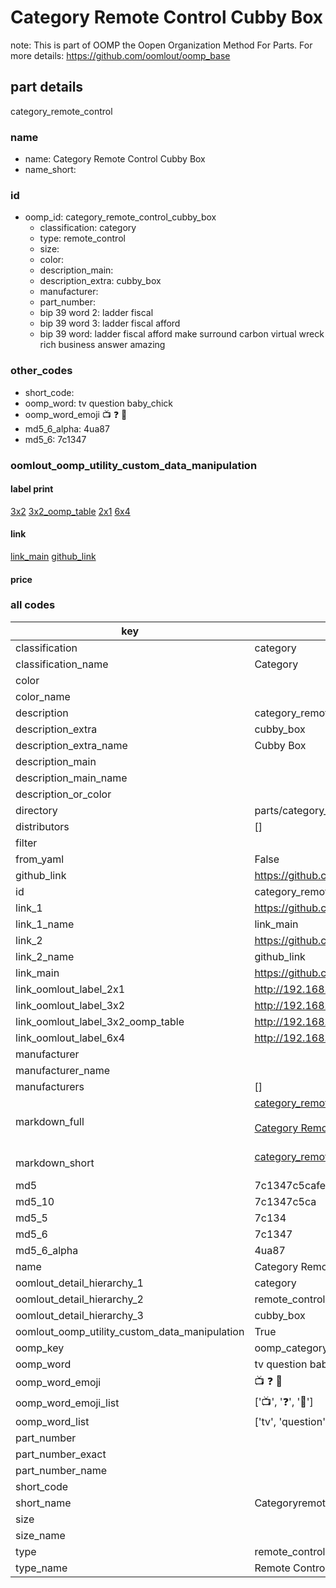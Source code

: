 # Category Remote Control Cubby Box  

note: This is part of OOMP the Oopen Organization Method For Parts. For more details: https://github.com/oomlout/oomp_base

##  part details



category_remote_control

### name
* name: Category Remote Control Cubby Box
* name_short: 
### id
* oomp_id: category_remote_control_cubby_box
  * classification: category
  * type: remote_control
  * size: 
  * color: 
  * description_main: 
  * description_extra: cubby_box
  * manufacturer: 
  * part_number: 
  * bip 39 word 2: ladder fiscal
  * bip 39 word 3: ladder fiscal afford
  * bip 39 word: ladder fiscal afford make surround carbon virtual wreck rich business answer amazing

### other_codes
* short_code: 
* oomp_word: tv question baby_chick
* oomp_word_emoji :tv: :question: :baby_chick:
* md5_6_alpha: 4ua87
* md5_6: 7c1347






### oomlout_oomp_utility_custom_data_manipulation
#### label print
[3x2](http://192.168.1.245:1112/?label=oomp%204ua87)
[3x2_oomp_table](http://192.168.1.107:1112/?label=oomp%204ua87)
[2x1](http://192.168.1.242:1112/?label=oomp%204ua87)
[6x4](http://192.168.1.55:1112/?label=oomp%204ua87)    

#### link

[link_main](https://github.com/oomlout/oomlout_oomp_current_version_messy/tree/main/parts/category_remote_control_cubby_box) [github_link](https://github.com/oomlout/oomlout_oomp_part_src/tree/main/parts/category_remote_control_cubby_box)                             

#### price







### all codes 
| key | value |  
| --- | --- |  
| classification | category |  
| classification_name | Category |  
| color |  |  
| color_name |  |  
| description | category_remote_control |  
| description_extra | cubby_box |  
| description_extra_name | Cubby Box |  
| description_main |  |  
| description_main_name |  |  
| description_or_color |   |  
| directory | parts/category_remote_control_cubby_box |  
| distributors | [] |  
| filter |  |  
| from_yaml | False |  
| github_link | https://github.com/oomlout/oomlout_oomp_part_src/tree/main/parts/category_remote_control_cubby_box |  
| id | category_remote_control_cubby_box |  
| link_1 | https://github.com/oomlout/oomlout_oomp_current_version_messy/tree/main/parts/category_remote_control_cubby_box |  
| link_1_name | link_main |  
| link_2 | https://github.com/oomlout/oomlout_oomp_part_src/tree/main/parts/category_remote_control_cubby_box |  
| link_2_name | github_link |  
| link_main | https://github.com/oomlout/oomlout_oomp_current_version_messy/tree/main/parts/category_remote_control_cubby_box |  
| link_oomlout_label_2x1 | http://192.168.1.242:1112/?label=oomp%204ua87 |  
| link_oomlout_label_3x2 | http://192.168.1.245:1112/?label=oomp%204ua87 |  
| link_oomlout_label_3x2_oomp_table | http://192.168.1.107:1112/?label=oomp%204ua87 |  
| link_oomlout_label_6x4 | http://192.168.1.55:1112/?label=oomp%204ua87 |  
| manufacturer |  |  
| manufacturer_name |  |  
| manufacturers | [] |  
| markdown_full | [category_remote_control_cubby_box](https://github.com/oomlout/oomlout_oomp_current_version_messy/tree/main/parts/category_remote_control_cubby_box)<br>[](https://github.com/oomlout/oomlout_oomp_current_version_messy/tree/main/parts/category_remote_control_cubby_box)<br>[Category Remote Control Cubby Box](https://github.com/oomlout/oomlout_oomp_current_version_messy/tree/main/parts/category_remote_control_cubby_box)<br><br> |  
| markdown_short | [category_remote_control_cubby_box](https://github.com/oomlout/oomlout_oomp_current_version_messy/tree/main/parts/category_remote_control_cubby_box)<br><br> |  
| md5 | 7c1347c5cafe3e8c89ed486808d5e3e3 |  
| md5_10 | 7c1347c5ca |  
| md5_5 | 7c134 |  
| md5_6 | 7c1347 |  
| md5_6_alpha | 4ua87 |  
| name | Category Remote Control Cubby Box |  
| oomlout_detail_hierarchy_1 | category |  
| oomlout_detail_hierarchy_2 | remote_control |  
| oomlout_detail_hierarchy_3 | cubby_box |  
| oomlout_oomp_utility_custom_data_manipulation | True |  
| oomp_key | oomp_category_remote_control_cubby_box |  
| oomp_word | tv question baby_chick |  
| oomp_word_emoji | :tv: :question: :baby_chick: |  
| oomp_word_emoji_list | [':tv:', ':question:', ':baby_chick:'] |  
| oomp_word_list | ['tv', 'question', 'baby_chick'] |  
| part_number |  |  
| part_number_exact |  |  
| part_number_name |  |  
| short_code |  |  
| short_name | Categoryremotecontrol |  
| size |  |  
| size_name |  |  
| type | remote_control |  
| type_name | Remote Control |  
